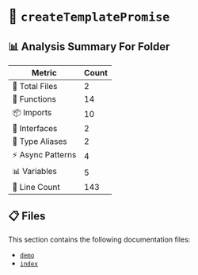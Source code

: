 # 📁 `createTemplatePromise`

## 📊 Analysis Summary For Folder

| Metric | Count |
|--------|-------|
| 📁 Total Files | 2 |
| 🔧 Functions | 14 |
| 📦 Imports | 10 |
| 📐 Interfaces | 2 |
| 📑 Type Aliases | 2 |
| ⚡ Async Patterns | 4 |
| 📊 Variables | 5 |
| 🔢 Line Count | 143 |


## 📋 Files

This section contains the following documentation files:

- [`demo`](./demo.md)
- [`index`](./index.md)